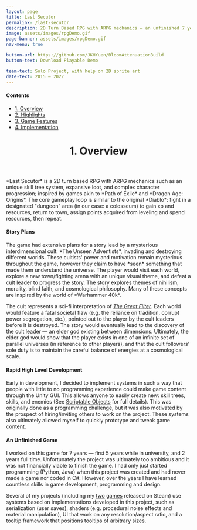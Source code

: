 ```yaml
---
layout: page
title: Last Secutor
permalink: /last-secutor
description: 2D Turn Based RPG with ARPG mechanics — an unfinished 7 year project where I experimented and honed my skills in game development and programming
image: assets/images/rpgDemo.gif
page-banner: assets/images/rpgDemo.gif
nav-menu: true

button-url: https://github.com/JKHYuen/BloomAttenuationBuild
button-text: Download Playable Demo

team-text: Solo Project, with help on 2D sprite art
date-text: 2015 — 2022
---
```


<div class=nav>
<h4>Contents</h4>
<ul>
    <li><a href="#overview" class="button small scrolly"><span class="number">1.</span> Overview</a></li>
    <li><a href="#highlights" class="button small scrolly"><span class="number">2.</span> Highlights</a></li>
    <li><a href="#features" class="button small scrolly"><span class="number">3.</span> Game Features</a></li>
    <li><a href="#implementation" class="button small scrolly"><span class="number">4.</span> Implementation</a></li>
</ul>
</div>

<header id="overview" class="major page-header"><h1><span class="number">1.</span> Overview</h1></header>
*Last Secutor* is a 2D turn based RPG with ARPG mechanics such as an unique skill tree system, expansive loot, and complex character progression; inspired by games akin to *Path of Exile* and *Dragon Age: Origins*. The core gameplay loop is similar to the original *Diablo*: fight in a designated "dungeon" area (in our case: a colosseum) to gain xp and resources, return to town, assign points acquired from leveling and spend resources, then repeat. 
<!-- TODO: combat features interaction and positioning -->

<h4>Story Plans</h4>
The game had extensive plans for a story lead by a mysterious interdimensional cult: *The Unseen Adventists*, invading and destroying different worlds. These cultists' power and motivation remain mysterious throughout the game, however they claim to have *seen* something that made them understand the universe. The player would visit each world, explore a new town/fighting arena with an unique visual theme, and defeat a cult leader to progress the story. The story explores themes of nihilism, morality, blind faith, and cosmological philosophy. Many of these concepts are inspired by the world of *Warhammer 40k*.

The cult represents a sci-fi interpretation of *<a href="https://en.wikipedia.org/wiki/Great_Filter" target="_blank" rel="noopener noreferrer">The Great Filter</a>*. Each world would feature a fatal societal flaw (e.g. the reliance on tradition, corrupt power segregation, etc.), pointed out to the player by the cult leaders before it is destroyed. The story would eventually lead to the discovery of the cult leader — an elder god existing between dimensions. Ultimately, the elder god would show that the player exists in one of an infinite set of parallel universes (in reference to other players), and that the cult followers' sole duty is to maintain the careful balance of energies at a cosmological scale.

<h4>Rapid High Level Development</h4>
Early in development, I decided to implement systems in such a way that people with little to no programming experience could make game content through the Unity GUI. This allows anyone to easily create new: skill trees, skills, and enemies (See <a href="#" class="scrolly">Scriptable Objects</a> for full details). This was originally done as a programming challenge, but it was also motivated by the prospect of hiring/inviting others to work on the project. These systems also ultimately allowed myself to quickly prototype and tweak game content.

<h4>An Unfinished Game</h4>
I worked on this game for 7 years — first 5 years while in university, and 2 years full time. Unfortunately the project was ultimately too ambitious and it was not financially viable to finish the game. I had only just started programming (Python, Java) when this project was created and had never made a game nor coded in C#. However, over the years I have learned countless skills in game development, programming and design. 

Several of my projects (including my <a href="{{ site.baseurl }}/nothing-matters" target="_blank" rel="noopener noreferrer">two</a> <a href="{{ site.baseurl }}/physarum" target="_blank" rel="noopener noreferrer">games</a> released on Steam) use systems based on implementations developed in this project, such as serialization (user saves), shaders (e.g. procedural noise effects and material manipulation), UI that work on any resolution/aspect ratio, and a tooltip framework that positions tooltips of arbitrary sizes.